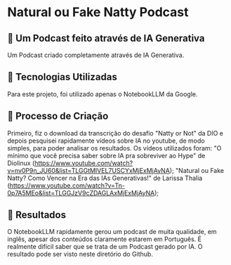 # Natural ou Fake Natty Podcast

## 📒 Um Podcast feito através de IA Generativa
Um Podcast criado completamente através de IA Generativa.

## 🤖 Tecnologias Utilizadas
Para este projeto, foi utilizado apenas o NotebookLLM da Google.

## 🧐 Processo de Criação
Primeiro, fiz o download da transcrição do desafio "Natty or Not" da DIO e depois pesquisei rapidamente vídeos sobre IA no youtube, de modo simples, para poder analisar os resultados.
Os vídeos utilizados foram:
"O mínimo que você precisa saber sobre IA pra sobreviver ao Hype" de Diolinux (https://www.youtube.com/watch?v=nv0P9n_JU60&list=TLGGtMIVEL7USCYxMjExMjAyNA);
"Natural ou Fake Natty? Como Vencer na Era das IAs Generativas!" de Larissa Thalia (https://www.youtube.com/watch?v=Tn-0p7A5MEo&list=TLGGJzV9cZDAGLAxMjExMjAyNA);

## 🚀 Resultados
O NotebookLLM rapidamente gerou um podcast de muita qualidade, em inglês, apesar dos conteúdos claramente estarem em Português. É realmente difícil saber que se trata de um Podcast gerado por IA. O resultado pode ser visto neste diretório do Github.
